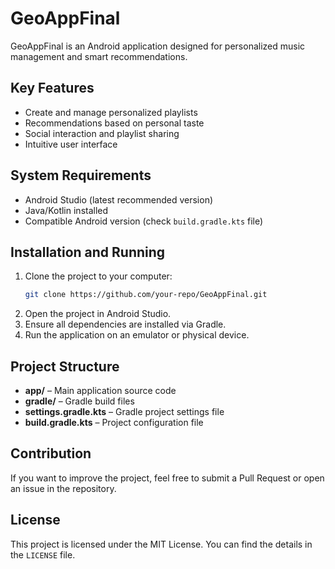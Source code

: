 # GeoAppFinal

GeoAppFinal is an Android application designed for personalized music management and smart recommendations.

## Key Features
- Create and manage personalized playlists
- Recommendations based on personal taste
- Social interaction and playlist sharing
- Intuitive user interface

## System Requirements
- Android Studio (latest recommended version)
- Java/Kotlin installed
- Compatible Android version (check `build.gradle.kts` file)

## Installation and Running
1. Clone the project to your computer:
   ```sh
   git clone https://github.com/your-repo/GeoAppFinal.git
   ```
2. Open the project in Android Studio.
3. Ensure all dependencies are installed via Gradle.
4. Run the application on an emulator or physical device.

## Project Structure
- **app/** – Main application source code
- **gradle/** – Gradle build files
- **settings.gradle.kts** – Gradle project settings file
- **build.gradle.kts** – Project configuration file

## Contribution
If you want to improve the project, feel free to submit a Pull Request or open an issue in the repository.

## License
This project is licensed under the MIT License. You can find the details in the `LICENSE` file.

